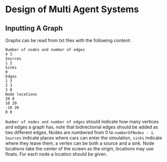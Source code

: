 # Design of Multi Agent Systems

## Inputting A Graph

Graphs can be read from txt files with the following content:

	Number of nodes and number of edges
	4 3
	Sources
	1 2
	Sinks
	0
	Edges
	1 3
	2 3
	3 0
	Node locations
	20 0
	10 20
	-10 20
	0 0

```Number of nodes and number of edges``` should indicate how many vertices and edges a graph has, note that bidirectional edges should be added as two different edges. Nodes are numbered from 0 to ```numberOfNodes - 1```. ```Sources``` indicate places where cars can enter the simulation, ```sinks``` indicate where they leave them, a vertex can be both a source and a sink. Node locations take the center of the screen as the origin, locations may use floats. For each node a location should be given. 
